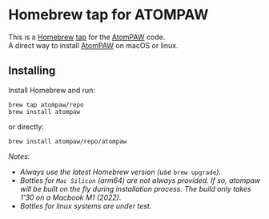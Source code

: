 # Homebrew tap for ATOMPAW

This is a [Homebrew](https://brew.sh/) [tap](https://docs.brew.sh/Taps) for the [AtomPAW](https://www.abinit.org) code.  
A direct way to install [AtomPAW](https://www.abinit.org) on macOS or linux.

## Installing

Install Homebrew and run:

```
brew tap atompaw/repo
brew install atompaw
```

or directly:

```
brew install atompaw/repo/atompaw
```

*Notes:*

- *Always use the latest Homebrew version (use* `brew upgrade`*).*
- *Bottles for `Mac Silicon` (arm64) are not always provided. If so, atompaw will be built on the fly during installation process. The build only takes 1'30 on a Macbook M1 (2022).*
- *Bottles for linux systems are under test.*
